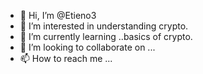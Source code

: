 - 👋 Hi, I’m @Etieno3
- 👀 I’m interested in understanding crypto.
- 🌱 I’m currently learning ..basics of crypto.
- 💞️ I’m looking to collaborate on ...
- 📫 How to reach me ...

<!---
Etieno3/Etieno3 is a ✨ special ✨ repository because its `README.md` (this file) appears on your GitHub profile.
You can click the Preview link to take a look at your changes.
--->
